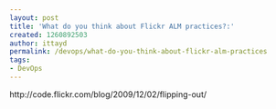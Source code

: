 ```yaml
---
layout: post
title: 'What do you think about Flickr ALM practices?:'
created: 1260892503
author: ittayd
permalink: /devops/what-do-you-think-about-flickr-alm-practices
tags:
- DevOps
---
```

<p>http://code.flickr.com/blog/2009/12/02/flipping-out/</p>
